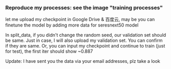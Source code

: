 ### Reproduce my processes: see the image "training processes"
let me upload my checkpoint in Google Drive & 百度云, may be you can finetune the model by adding more data for seresnext50 model

In split_data, if you didn't change the random seed, our validation set should be same. Just in case, I will also upload my validation set. You can confirm if they are same. Or, you can input my checkpoint and continue to train (just for test), the first iter should show ~0.887

Update: I have sent you the data via your email addresses, plz take a look
